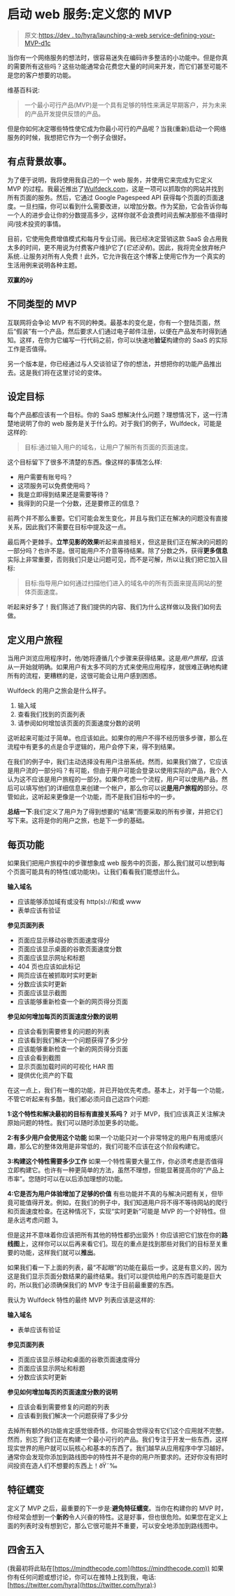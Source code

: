 # 启动 web 服务:定义您的 MVP

> 原文:[https://dev . to/hyra/launching-a-web service-defining-your-MVP-d1c](https://dev.to/hyra/launching-a-webservice-defining-your-mvp-d1c)

当你有一个网络服务的想法时，很容易迷失在编码许多整洁的小功能中。但是你真的需要所有这些吗？这些功能通常会花费您大量的时间来开发，而它们甚至可能不是您的客户想要的功能。

维基百科说:

> 一个最小可行产品(MVP)是一个具有足够的特性来满足早期客户，并为未来的产品开发提供反馈的产品。

但是你如何决定哪些特性使它成为你最小可行的产品呢？当我(重新)启动一个网络服务的时候，我想把它作为一个例子会很好。

## [](#a-little-backstory)有点背景故事。

为了便于说明，我将使用我自己的一个 web 服务，并使用它来完成为它定义 MVP 的过程。我最近推出了[Wulfdeck.com](https://wulfdeck.com)，这是一项可以抓取你的网站并找到所有页面的服务。然后，它通过 Google Pagespeed API 获得每个页面的页面速度。一旦扫描，你可以看到什么需要改进，以增加分数。作为奖励，它会告诉你每一个人的进步会让你的分数提高多少，这样你就不会浪费时间去解决那些不值得时间/技术投资的事情。

目前，它使用免费增值模式和每月专业订阅。我已经决定营销这款 SaaS 会占用我太多的时间，更不用说为付费客户维护它了(*它还没有*)。因此，我将完全放弃帐户系统..让服务对所有人免费！此外，它允许我在这个博客上使用它作为一个真实的生活用例来说明各种主题。

**双赢的ðÿ**

## [](#different-types-of-mvps)不同类型的 MVP

互联网将会争论 MVP 有不同的种类。最基本的变化是，你有一个登陆页面，然后“假装”有一个产品，然后要求人们通过电子邮件注册，以便在产品发布时得到通知。这样，在你为它编写一行代码之前，你可以快速地**验证**构建你的 SaaS 的实际工作是否值得。

另一个版本是，你已经通过与人交谈验证了你的想法，并想把你的功能产品推出去。这是我们将在这里讨论的变体。

## [](#setting-a-goal)设定目标

每个产品都应该有一个目标。你的 SaaS 想解决什么问题？理想情况下，这一行清楚地说明了你的 web 服务是关于什么的。对于我们的例子，Wulfdeck，可能是这样的:

> 目标:通过输入用户的域名，让用户了解所有页面的页面速度。

这个目标留下了很多不清楚的东西。像这样的事情怎么样:

*   用户需要有账号吗？
*   这项服务可以免费使用吗？
*   我是立即得到结果还是需要等待？
*   我得到的只是一个分数，还是要修正的信息？

前两个并不那么重要。它们可能会发生变化，并且与我们正在解决的问题没有直接关系，因此我们不需要在目标中提及这一点。

最后两个更棘手。**立竿见影的效果**听起来直接相关，但这是我们正在解决的问题的一部分吗？也许不是。很可能用户不介意等待结果。除了分数之外，获得**更多信息**实际上非常重要，否则我们只是让问题可见，而不是可解，所以让我们把它加入目标:

> 目标:指导用户如何通过扫描他们进入的域名中的所有页面来提高网站的整体页面速度。

听起来好多了！我们陈述了我们提供的内容、我们为什么这样做以及我们如何去做。

## [](#define-the-user-journey)定义用户旅程

当用户浏览应用程序时，他/她将遵循几个步骤来获得结果。这是*用户旅程*，应该从一开始就明确。如果用户有太多不同的方式来使用应用程序，就很难正确地构建所有的流程，更糟糕的是，这很可能会让用户感到困惑。

Wulfdeck 的用户之旅会是什么样子。

1.  输入域
2.  查看我们找到的页面列表
3.  请参阅如何增加该页面的页面速度分数的说明

这听起来可能过于简单。也应该如此。如果你的用户不得不经历很多步骤，那么在流程中有更多的点是合乎逻辑的，用户会停下来，得不到结果。

在我们的例子中，我们主动选择没有用户注册系统。然而，如果我们做了，它应该是用户流的一部分吗？有可能，但由于用户可能会登录以使用实际的产品，我个人认为这不应该是用户旅程的一部分。如果你考虑一个流程，用户可以使用产品，然后可以填写他们的详细信息来创建一个帐户，那么你可以说**是用户旅程的**部分。尽管如此，这听起来更像是一个功能，而不是我们目标中的一步。

**总结一下**:我们定义了用户为了得到想要的“结果”而要采取的所有步骤，并把它们写下来。这将是你的用户之旅，也是下一步的基础。

## [](#features-per-page)每页功能

如果我们把用户旅程中的步骤想象成 web 服务中的页面，那么我们就可以想到每个页面可能具有的特性(或功能块)。让我们看看我们能想出什么。

**输入域名**

*   应该能够添加域有或没有 http(s)://和或 www
*   表单应该有验证

**参见页面列表**

*   页面应显示移动谷歌页面速度得分
*   页面应该显示桌面的谷歌页面速度分数
*   页面应该显示网址和标题
*   404 页也应该如此标记
*   网页应该在被抓取时实时更新
*   分数应该实时更新
*   页面应该显示截图
*   应该能够重新检查一个新的网页得分页面

**参见如何增加每页的页面速度分数的说明**

*   应该会看到需要修复的问题的列表
*   应该看到我们解决一个问题获得了多少分
*   应该能够重新检查一个新的网页得分页面
*   应该会看到截图
*   显示页面加载时间的可视化 HAR 图
*   提供优化资产的下载

在这一点上，我们有一堆的功能，并已开始优先考虑。基本上，对于每一个功能，不管它听起来有多酷，我们都必须问自己这四个问题:

**1:这个特性和解决最初的目标有直接关系吗？**
对于 MVP，我们应该真正关注解决原始问题的特性。我们可以随时添加更多的功能。

**2:有多少用户会使用这个功能**
如果一个功能只对一个非常特定的用户有用或感兴趣，那么它的整体效用是非常低的，我们可能不应该在这个阶段构建它。

**3:构建这个特性需要多少工作**
如果一个特性需要大量工作，你必须考虑是否值得立即构建它。也许有一种更简单的方法，虽然不理想，但能显著提高你的“产品上市率”。您随时可以在以后添加理想的功能。

**4:它是否为用户体验增加了足够的价值**
有些功能并不真的与解决问题有关，但毕竟可能值得开发。例如，在我们的例子中，我们知道用户将不得不等待网站的爬行和页面速度检查。在这种情况下，实现“实时更新”可能是 MVP 的一个好特性。但是永远考虑问题 3。

但是这并不意味着你应该把所有其他的特性都扔出窗外！你应该把它们放在你的**路线图**上，这样你可以以后再来看它们。现在的重点是找到那些对我们的目标至关重要的功能，这样我们就可以**推出**。

如果我们看一下上面的列表，最“不起眼”的功能在最后一步。这是有意义的，因为这是我们显示页面分数结果的最终结果。我们可以提供给用户的东西可能是巨大的，所以我们必须确保我们的 MVP 专注于目前最重要的东西。

我认为 Wulfdeck 特性的最终 MVP 列表应该是这样的:

**输入域名**

*   表单应该有验证

**参见页面列表**

*   页面应该显示移动和桌面的谷歌页面速度得分
*   页面应该显示网址和标题
*   分数应该实时更新

**参见如何增加每页的页面速度分数的说明**

*   应该会看到需要修复的问题的列表
*   应该看到我们解决一个问题获得了多少分

去掉所有额外的功能肯定感觉很奇怪，你可能会觉得没有它们这个应用就不完整。然而，别忘了我们正在构建一个最小可行的产品。我们专注于开发一些东西，这样现实世界的用户就可以玩核心和基本的东西了。我们越早从应用程序中学习越好。通常你会发现你添加到路线图中的特性并不是你的用户所要求的。还好你没有把时间投资在造人们不想要的东西上！ðŸ˜‰

## [](#feature-creep)特征蠕变

定义了 MVP 之后，最重要的下一步是:**避免特征蠕变**。当你在构建你的 MVP 时，你经常会想到一个**新的**令人兴奋的特性。这是好事，但也很危险。如果您在定义上面的列表时没有想到它，那么它很可能并不重要，可以安全地添加到路线图中。

## [](#rounding-up)四舍五入

(我最初将此贴在[https://mindthecode.com](https://mindthecode.com))
如果你有任何问题或想讨论，你可以在推特上找到我，电话:[https://twitter.com/hyra](https://twitter.com/hyra):)